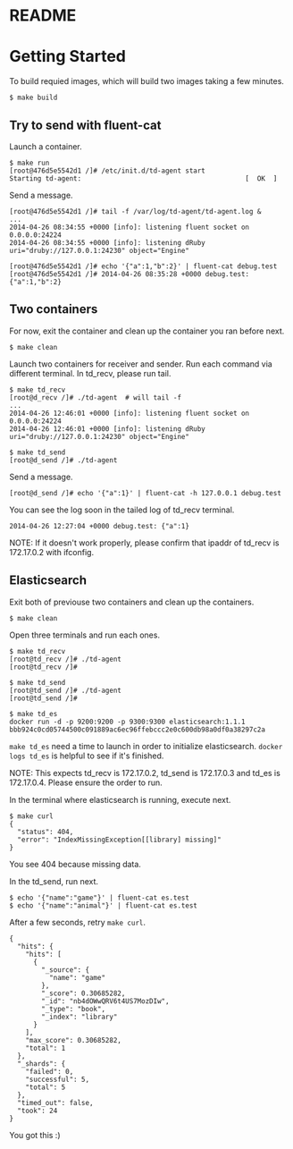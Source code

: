 # README

# Getting Started
To build requied images, which will build two images taking a few minutes.
```
$ make build
```

## Try to send with fluent-cat
Launch a container.
```
$ make run
[root@476d5e5542d1 /]# /etc/init.d/td-agent start
Starting td-agent:                                         [  OK  ]
```

Send a message.
```
[root@476d5e5542d1 /]# tail -f /var/log/td-agent/td-agent.log &
...
2014-04-26 08:34:55 +0000 [info]: listening fluent socket on 0.0.0.0:24224
2014-04-26 08:34:55 +0000 [info]: listening dRuby uri="druby://127.0.0.1:24230" object="Engine"

[root@476d5e5542d1 /]# echo '{"a":1,"b":2}' | fluent-cat debug.test
[root@476d5e5542d1 /]# 2014-04-26 08:35:28 +0000 debug.test: {"a":1,"b":2}
```

## Two containers
For now, exit the container and clean up the container you ran before next.
```
$ make clean
```

Launch two containers for receiver and sender. Run each command via different terminal.
In td_recv, please run tail.
```
$ make td_recv
[root@d_recv /]# ./td-agent  # will tail -f
...
2014-04-26 12:46:01 +0000 [info]: listening fluent socket on 0.0.0.0:24224
2014-04-26 12:46:01 +0000 [info]: listening dRuby uri="druby://127.0.0.1:24230" object="Engine"

$ make td_send
[root@d_send /]# ./td-agent
```

Send a message.
```
[root@d_send /]# echo '{"a":1}' | fluent-cat -h 127.0.0.1 debug.test
```

You can see the log soon in the tailed log of td_recv terminal.
```
2014-04-26 12:27:04 +0000 debug.test: {"a":1}
```

NOTE: If it doesn't work properly, please confirm that ipaddr of td_recv is 172.17.0.2 with ifconfig.

## Elasticsearch
Exit both of previouse two containers and clean up the containers.
```
$ make clean
```

Open three terminals and run each ones.
```
$ make td_recv
[root@td_recv /]# ./td-agent
[root@td_recv /]# 

$ make td_send
[root@td_send /]# ./td-agent
[root@td_send /]# 

$ make td_es
docker run -d -p 9200:9200 -p 9300:9300 elasticsearch:1.1.1
bbb924c0cd05744500c091889ac6ec96ffebccc2e0c600db98a0df0a38297c2a
```

`make td_es` need a time to launch in order to initialize elasticsearch. `docker logs td_es` is helpful to see if it's finished.

NOTE: This expects td_recv is 172.17.0.2, td_send is 172.17.0.3 and td_es is 172.17.0.4. Please ensure the order to run.

In the terminal where elasticsearch is running, execute next.
```
$ make curl
{
  "status": 404,
  "error": "IndexMissingException[[library] missing]"
}
```

You see 404 because missing data.

In the td_send, run next.
```
$ echo '{"name":"game"}' | fluent-cat es.test
$ echo '{"name":"animal"}' | fluent-cat es.test
```

After a few seconds, retry `make curl`.
```
{
  "hits": {
    "hits": [
      {
        "_source": {
          "name": "game"
        },
        "_score": 0.30685282,
        "_id": "nb4dOWwQRV6t4US7MozDIw",
        "_type": "book",
        "_index": "library"
      }
    ],
    "max_score": 0.30685282,
    "total": 1
  },
  "_shards": {
    "failed": 0,
    "successful": 5,
    "total": 5
  },
  "timed_out": false,
  "took": 24
}
```

You got this :)

